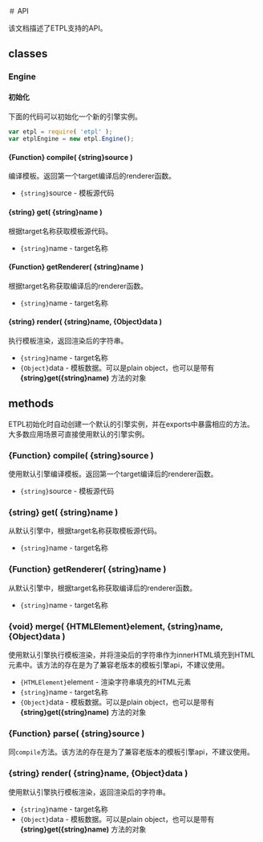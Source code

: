 ＃ API

该文档描述了ETPL支持的API。

## classes


### Engine

#### 初始化

下面的代码可以初始化一个新的引擎实例。

```javascript
var etpl = require( 'etpl' );
var etplEngine = new etpl.Engine();
```

#### {Function} compile( {string}source )

编译模板。返回第一个target编译后的renderer函数。

- `{string}`source - 模板源代码


#### {string} get( {string}name )

根据target名称获取模板源代码。

- `{string}`name - target名称



#### {Function} getRenderer( {string}name )

根据target名称获取编译后的renderer函数。

- `{string}`name - target名称



#### {string} render( {string}name, {Object}data )

执行模板渲染，返回渲染后的字符串。

- `{string}`name - target名称
- `{Object}`data - 模板数据。可以是plain object，也可以是带有 **{string}get({string}name)** 方法的对象




## methods

ETPL初始化时自动创建一个默认的引擎实例，并在exports中暴露相应的方法。大多数应用场景可直接使用默认的引擎实例。


### {Function} compile( {string}source )

使用默认引擎编译模板。返回第一个target编译后的renderer函数。

- `{string}`source - 模板源代码


### {string} get( {string}name )

从默认引擎中，根据target名称获取模板源代码。

- `{string}`name - target名称



### {Function} getRenderer( {string}name )

从默认引擎中，根据target名称获取编译后的renderer函数。

- `{string}`name - target名称



### {void} merge( {HTMLElement}element, {string}name, {Object}data )

使用默认引擎执行模板渲染，并将渲染后的字符串作为innerHTML填充到HTML元素中。该方法的存在是为了兼容老版本的模板引擎api，不建议使用。

- `{HTMLElement}`element - 渲染字符串填充的HTML元素
- `{string}`name - target名称
- `{Object}`data - 模板数据。可以是plain object，也可以是带有 **{string}get({string}name)** 方法的对象



### {Function} parse( {string}source )

同`compile`方法。该方法的存在是为了兼容老版本的模板引擎api，不建议使用。



### {string} render( {string}name, {Object}data )

使用默认引擎执行模板渲染，返回渲染后的字符串。

- `{string}`name - target名称
- `{Object}`data - 模板数据。可以是plain object，也可以是带有 **{string}get({string}name)** 方法的对象

